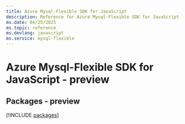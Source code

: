 ```yaml
---
title: Azure Mysql-Flexible SDK for JavaScript
description: Reference for Azure Mysql-Flexible SDK for JavaScript
ms.date: 04/25/2025
ms.topic: reference
ms.devlang: javascript
ms.service: mysql-flexible
---
```

# Azure Mysql-Flexible SDK for JavaScript - preview
## Packages - preview
[!INCLUDE [packages](mysql-flexible-index.md)]